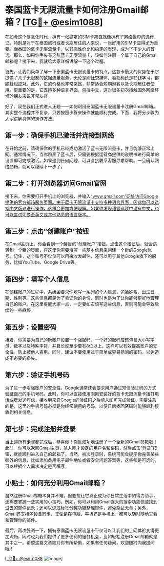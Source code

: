 # 泰国蓝卡无限流量卡如何注册Gmail邮箱？[[TG💪+ @esim1088](https://t.me/s/esim1088)]

在如今这个信息化时代，拥有一张稳定的SIM卡简直就像拥有了网络世界的通行证。特别是对于在泰国旅行或者长期居住的人来说，一张好用的SIM卡显得尤为重要。而泰国的蓝卡无限流量卡，以其高性价比和稳定的表现，成为了不少人的首选。那么，如果你手头有这张蓝卡无限流量卡，该如何注册一个属于自己的Gmail邮箱呢？接下来，我就给大家详细讲解一下这个过程。

首先，让我们简单了解一下泰国蓝卡无限流量卡的特点。这款卡最大的优势在于它提供了几乎无限制的数据流量服务，无论是刷社交媒体、看视频还是在线学习，都能轻松应对。此外，它的价格也非常亲民，非常适合短期游客以及长期居住者使用。更重要的是，它支持多种语言界面，包括中文，这对很多初次接触国外网络环境的朋友来说非常友好。

好了，现在我们正式进入正题——如何利用泰国蓝卡无限流量卡注册Gmail邮箱。其实整个流程并不复杂，只要按照步骤来操作就能顺利完成。下面，我将分步骤为大家讲解具体的操作方法。

## 第一步：确保手机已激活并连接到网络

在开始之前，请确保你的手机已经成功激活了蓝卡无限流量卡，并且能够正常上网。通常情况下，当你购买了蓝卡后，只需要根据运营商提供的说明书进行简单的设置即可完成激活。如果遇到任何问题，可以直接联系客服寻求帮助。一旦确认网络通畅，就可以继续下一步了。

## 第二步：打开浏览器访问Gmail官网

接下来，你需要打开手机上的浏览器，并输入“www.gmail.com”网址访问Google提供的官方邮箱服务页面。由于蓝卡无限流量卡支持多种语言界面，因此你可以选择中文版来进行操作，这样会更加方便理解。如果你发现语言选项中没有中文，也可以尝试切换至英文或其他熟悉的语言版本。

## 第三步：点击“创建账户”按钮

在Gmail主页上，你会看到一个醒目的“创建账户”按钮。点击这个按钮后，就会跳转到一个新的页面，在这里你需要填写一些基本信息来创建一个新的Google账号。记住，这个账号不仅仅可以用来收发邮件，还可以用于其他Google旗下的服务，比如YouTube、Google Drive等。

## 第四步：填写个人信息

在创建账户的过程中，系统会要求你填写一系列的个人信息，包括姓名、出生日期、性别等。这些信息都是为了验证你的身份，同时也是为了让你能够更好地管理自己的账户。在这里提醒大家一点，一定要如实填写这些信息，否则可能会导致后续的一些麻烦。

## 第五步：设置密码

接着，你需要为自己的新账户设置一个强密码。一个好的密码应该包含大小写字母、数字以及特殊字符，并且长度至少要有8位以上。这样可以有效提高账户的安全性，防止被他人盗用。同时，建议不要使用过于简单或容易猜测的密码，以免造成不必要的损失。

## 第六步：验证手机号码

为了进一步增强账户的安全性，Google通常还会要求用户通过短信验证码的方式验证自己的手机号码。此时，你可以直接使用刚刚安装好的蓝卡无限流量卡拨打电话或者发送短信，接收到来自Google的验证码之后填入即可完成验证。需要注意的是，这里的手机号码必须是你经常使用的号码，以便日后找回密码时能够顺利接收到相关信息。

## 第七步：完成注册并登录

当上述所有步骤都完成后，恭喜你！你就成功地注册了一个全新的Gmail邮箱啦！此时，你可以返回Gmail主页，输入刚才设定的用户名和密码，然后点击“登录”按钮，就能顺利进入自己的邮箱了。当然，初次登录时，系统可能会提示你完善某些额外的信息，比如添加备用电子邮件地址或者安全问题答案等，这些都是可选的，可以根据个人需求决定是否填写。

## 小贴士：如何充分利用Gmail邮箱？

虽然注册Gmail邮箱本身并不难，但要想让它真正成为你日常生活中的得力助手，还需要掌握一些实用的小技巧。例如，你可以利用Gmail强大的搜索功能快速找到过去的邮件记录；还可以通过标签分类功能整理邮件，避免杂乱无章；另外，Gmail还支持多设备同步，无论是在电脑、平板还是手机上，都可以随时随地查看和管理你的邮件。

最后，再次强调一下，拥有泰国蓝卡无限流量卡不仅可以让我们的上网体验变得更加流畅，同时也为我们提供了更多便利的服务机会，比如轻松注册Gmail邮箱就是其中之一。希望这篇文章能对你有所帮助，如果有任何疑问，欢迎随时向我提问哦！

[[TG💪+ @esim1088](https://t.me/s/esim1088) ![Image](https://i.postimg.cc/4NQfJmqS/Snipaste-2025-05-13-00-14-12.png)]